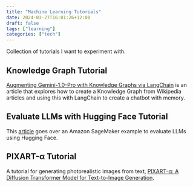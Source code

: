 ```yaml
---
title: "Machine Learning Tutorials"
date: 2024-03-27T16:01:26+12:00
draft: false
tags: ["learning"]
categories: ["tech"]
---
```


Collection of tutorials I want to experiment with.

<!--more-->

## Knowledge Graph Tutorial

[Augmenting Gemini-1.0-Pro with Knowledge Graphs via LangChain](https://medium.com/google-cloud/augmenting-gemini-1-0-pro-with-knowledge-graphs-via-langchain-bacc2804c423) is an article that explores how to create a Knowledge Graph from Wikipedia articles and using this with LangChain to create a chatbot with memory.

## Evaluate LLMs with Hugging Face Tutorial

This [article](https://www.philschmid.de/sagemaker-evaluate-llm-lighteval) goes over an Amazon SageMaker example to evaluate LLMs using Hugging Face.

## PIXART-α Tutorial

A tutorial for generating photorealistic images from text, [PIXART-α: A Diffusion Transformer Model for Text-to-Image Generation](https://mlops.community/pixart-%CE%B1-a-diffusion-transformer-model-for-text-to-image-generation/).